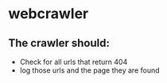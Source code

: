 # webcrawler

## The crawler should:

- Check for all urls that return 404
- log those urls and the page they are found
